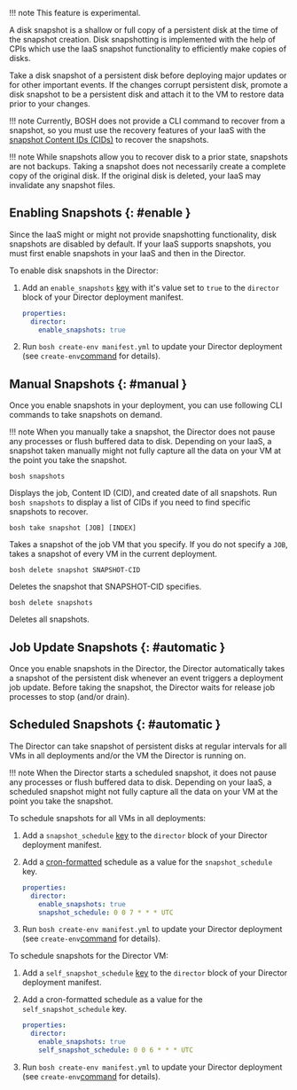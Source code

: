 !!! note
    This feature is experimental.

A disk snapshot is a shallow or full copy of a persistent disk at the time of the snapshot creation. Disk snapshotting is implemented with the help of CPIs which use the IaaS snapshot functionality to efficiently make copies of disks.

Take a disk snapshot of a persistent disk before deploying major updates or for other important events. If the changes corrupt persistent disk, promote a disk snapshot to be a persistent disk and attach it to the VM to restore data prior to your changes. 

!!! note
    Currently, BOSH does not provide a CLI command to recover from a snapshot, so you must use the recovery features of your IaaS with the [snapshot Content IDs (CIDs)](#manual) to recover the snapshots.

!!! note
    While snapshots allow you to recover disk to a prior state, snapshots are not backups. Taking a snapshot does not necessarily create a complete copy of the original disk. If the original  disk is deleted, your IaaS may invalidate any snapshot files.

## Enabling Snapshots {: #enable }

Since the IaaS might or might not provide snapshotting functionality, disk snapshots are disabled by default. If your IaaS supports snapshots, you must first enable snapshots in your IaaS and then in the Director.

To enable disk snapshots in the Director:

1. Add an `enable_snapshots` [key](https://bosh.io/jobs/director?source=github.com/cloudfoundry/bosh&version=270.10.0#p%3ddirector.enable_snapshots) with it's value set to `true` to the `director` block of your Director deployment manifest.

    ```yaml
    properties:
      director:
        enable_snapshots: true
    ```

1. Run `bosh create-env manifest.yml` to update your Director deployment (see `create-env`[command](https://bosh.io/docs/cli-v2/#create-env) for details).

## Manual Snapshots {: #manual }

Once you enable snapshots in your deployment, you can use following CLI commands to take snapshots on demand.

!!! note
    When you manually take a snapshot, the Director does not pause any processes or flush buffered data to disk. Depending on your IaaS, a snapshot taken manually might not fully capture all the data on your VM at the point you take the snapshot.

```shell
bosh snapshots
```

Displays the job, Content ID (CID), and created date of all snapshots. Run <code>bosh snapshots</code> to display a list of CIDs if you need to find specific snapshots to recover.

```shell
bosh take snapshot [JOB] [INDEX]
```

Takes a snapshot of the job VM that you specify. If you do not specify a <code>JOB</code>, takes a snapshot of every VM in the current deployment.

```shell
bosh delete snapshot SNAPSHOT-CID
```

Deletes the snapshot that SNAPSHOT-CID specifies.

```shell
bosh delete snapshots
```

Deletes all snapshots.

## Job Update Snapshots {: #automatic }

Once you enable snapshots in the Director, the Director automatically takes a snapshot of the persistent disk whenever an event triggers a deployment job update. Before taking the snapshot, the Director waits for release job processes to stop (and/or drain).

## Scheduled Snapshots {: #automatic }

The Director can take snapshot of persistent disks at regular intervals for all VMs in all deployments and/or the VM the Director is running on.

!!! note
    When the Director starts a scheduled snapshot, it does not pause any processes or flush buffered data to disk. Depending on your IaaS, a scheduled snapshot might not fully capture all the data on your VM at the point you take the snapshot.

To schedule snapshots for all VMs in all deployments:

1. Add a `snapshot_schedule` [key](https://bosh.io/jobs/director?source=github.com/cloudfoundry/bosh&version=270.10.0#p%3ddirector.snapshot_schedule) to the `director` block of your Director deployment manifest.

1. Add a [cron-formatted](https://github.com/jmettraux/rufus-scheduler/blob/two/README.rdoc#a-note-about-cron-jobs) schedule as a value for the `snapshot_schedule` key.

  	```yaml
    properties:
      director:
        enable_snapshots: true
        snapshot_schedule: 0 0 7 * * * UTC
    ```

1. Run `bosh create-env manifest.yml` to update your Director deployment (see `create-env`[command](https://bosh.io/docs/cli-v2/#create-env) for details).

To schedule snapshots for the Director VM:

1. Add a `self_snapshot_schedule` [key](https://bosh.io/jobs/director?source=github.com/cloudfoundry/bosh&version=270.10.0#p%3ddirector.self_snapshot_schedule) to the `director` block of your Director deployment manifest.

1. Add a cron-formatted schedule as a value for the `self_snapshot_schedule` key.

    ```yaml
    properties:
      director:
        enable_snapshots: true
        self_snapshot_schedule: 0 0 6 * * * UTC
    ```

1. Run `bosh create-env manifest.yml` to update your Director deployment (see `create-env`[command](https://bosh.io/docs/cli-v2/#create-env) for details).
